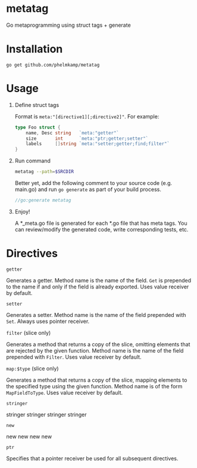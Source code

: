 # metatag
Go metaprogramming using struct tags + generate

# Installation
`go get github.com/phelmkamp/metatag`

# Usage
1. Define struct tags

	Format is `meta:"[directive1][;directive2]"`. For example:
	```go
	type Foo struct {
		name, Desc string   `meta:"getter"`
		size       int      `meta:"ptr;getter;setter"`
		labels     []string `meta:"setter;getter;find;filter"`
	}
	```

2. Run command

	```bash
	metatag --path=$SRCDIR
	```

	Better yet, add the following comment to your source code (e.g. main.go) and run `go generate` as part of your build process.

	```go
	//go:generate metatag
	```

3. Enjoy!

	A *_meta.go file is generated for each *.go file that has meta tags. You can review/modify the generated code, write corresponding tests, etc.

# Directives
`getter`

Generates a getter. Method name is the name of the field. `Get` is prepended to the name if and only if the field is already exported. Uses value receiver by default.

`setter`

Generates a setter. Method name is the name of the field prepended with `Set`. Always uses pointer receiver.

`filter` (slice only)

Generates a method that returns a copy of the slice, omitting elements that are rejected by the given function. Method name is the name of the field prepended with `Filter`. Uses value receiver by default.

`map:$type` (slice only)

Generates a method that returns a copy of the slice, mapping elements to the specified type using the given function. Method name is of the form `MapFieldToType`. Uses value receiver by default.

`stringer`

stringer stringer stringer stringer

`new`

new new new new

`ptr`

Specifies that a pointer receiver be used for all subsequent directives.
